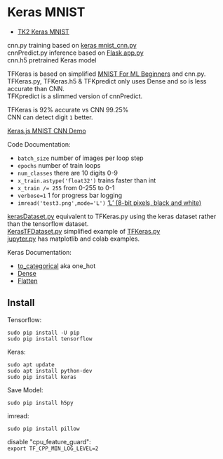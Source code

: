 # Keras MNIST

* [TK2 Keras MNIST](https://github.com/EN10/KerasMNIST/blob/master/TF2-MNIST.py)

cnn.py training based on [keras mnist_cnn.py](https://github.com/fchollet/keras/blob/master/examples/mnist_cnn.py)  
cnnPredict.py inference based on [Flask app.py](https://github.com/llSourcell/how_to_deploy_a_keras_model_to_production/blob/master/app.py)  
cnn.h5 pretrained Keras model  

TFKeras is based on simplified [MNIST For ML Beginners](https://www.tensorflow.org/get_started/mnist/beginners#the_mnist_data) and cnn.py.  
TFKeras.py, TFKeras.h5 & TFKpredict only uses Dense and so is less accurate than CNN.  
TFKpredict is a slimmed version of cnnPredict.  

TFKeras is 92% accurate vs CNN 99.25%  
CNN can detect digit `1` better.

[Keras.js MNIST CNN Demo](https://transcranial.github.io/keras-js/#/mnist-cnn)

Code Documentation:  
* `batch_size` number of images per loop step
* `epochs` number of train loops
* `num_classes` there are 10 digits 0-9
* `x_train.astype('float32')` trains faster than int
* `x_train /= 255` from 0-255 to 0-1
* `verbose=1` 1 for progress bar logging
* `imread('test3.png',mode='L')` [‘L’ (8-bit pixels, black and white)](http://scipy.github.io/devdocs/generated/scipy.misc.imread.html#scipy.misc.imread)

[kerasDataset.py](https://github.com/EN10/KerasMNIST/blob/master/kerasDataset.py) equivalent to TFKeras.py using the keras dataset rather than the tensorflow dataset.  
[KerasTFDataset.py](https://github.com/EN10/KerasMNIST/blob/master/KerasTFDataset.py) simplified example of [TFKeras.py](https://github.com/EN10/KerasMNIST/blob/master/TFKeras.py)    
[jupyter.py](https://github.com/EN10/KerasMNIST/blob/master/jupyter.py) has matplotlib and colab examples.    

Keras Documentation:  
* [to_categorical](https://keras.io/utils/#to_categorical) aka one_hot
* [Dense](https://keras.io/layers/core/#dense)
* [Flatten](https://keras.io/layers/core/#flatten)

## Install
Tensorflow:
    
    sudo pip install -U pip  
    sudo pip install tensorflow 

Keras:  

    sudo apt update 
    sudo apt install python-dev 
    sudo pip install keras

Save Model:

    sudo pip install h5py

imread:

    sudo pip install pillow 

disable "cpu_feature_guard":  
`export TF_CPP_MIN_LOG_LEVEL=2`
